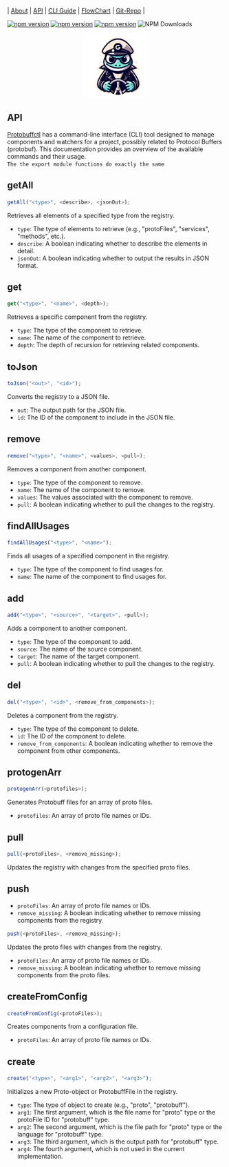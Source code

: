 
 | [About](https://ji-podhead.github.io/protobuffctl/) | [API](https://ji-podhead.github.io/protobuffctl/API) | [CLI Guide](https://ji-podhead.github.io/protobuffctl/guides) | [FlowChart](https://ji-podhead.github.io/protobuffctl/charts) | [Git-Repo](https://github.com/ji-podhead/protobuffctl) |

 [![npm version](https://img.shields.io/badge/🚧_under_construction_🚧-black)](https://www.npmjs.com/package/protobuffctl)
[![npm version](https://img.shields.io/badge/protoc_v26.0-binary-blue)](https://www.npmjs.com/package/protobuffctl)
[![npm version](https://badge.fury.io/js/protobuffctl.svg)](https://badge.fury.io/js/protobuffctl)
![NPM Downloads](https://img.shields.io/npm/dw/protobuffctl) <p align="center">
  <img src="https://github.com/ji-podhead/protobuffctl/blob/main/docs/protobuffctl.png?raw=true" width="150"  />
</p>


## API
[Protobuffctl](https://github.com/ji-podhead/protobuffctl) has a command-line interface (CLI) tool designed to manage components and watchers for a project,   possibly related to Protocol Buffers (protobuf). This documentation provides an overview of the available commands and their usage. <br>`The the export module functions do exactly the same`


**getAll**
---
```javascript
getAll("<type>", <describe>, <jsonOut>);
```
Retrieves all elements of a specified type from the registry.
- `type`: The type of elements to retrieve (e.g., "protoFiles", "services", "methods", etc.).
- `describe`: A boolean indicating whether to describe the elements in detail.
- `jsonOut`: A boolean indicating whether to output the results in JSON format.

**get**
---
```javascript
get("<type>", "<name>", <depth>);
```
Retrieves a specific component from the registry.
- `type`: The type of the component to retrieve.
- `name`: The name of the component to retrieve.
- `depth`: The depth of recursion for retrieving related components.


**toJson**
---
```javascript
toJson("<out>", "<id>");
```
Converts the registry to a JSON file.
- `out`: The output path for the JSON file.
- `id`: The ID of the component to include in the JSON file.

**remove**
---
```javascript
remove("<type>", "<name>", <values>, <pull>);
```
Removes a component from another component.
- `type`: The type of the component to remove.
- `name`: The name of the component to remove.
- `values`: The values associated with the component to remove.
- `pull`: A boolean indicating whether to pull the changes to the registry.


**findAllUsages**
---
```javascript
findAllUsages("<type>", "<name>");
```
Finds all usages of a specified component in the registry.
- `type`: The type of the component to find usages for.
- `name`: The name of the component to find usages for.


**add**
---
```javascript
add("<type>", "<source>", "<target>", <pull>);
```
Adds a component to another component.
- `type`: The type of the component to add.
- `source`: The name of the source component.
- `target`: The name of the target component.
- `pull`: A boolean indicating whether to pull the changes to the registry.


**del**
---
```javascript
del("<type>", "<id>", <remove_from_components>);
```
Deletes a component from the registry.
- `type`: The type of the component to delete.
- `id`: The ID of the component to delete.
- `remove_from_components`: A boolean indicating whether to remove the component from other components.


**protogenArr**
---
```javascript
protogenArr(<protofiles>);
```
Generates Protobuff files for an array of proto files.
- `protofiles`: An array of proto file names or IDs.

**pull**
---
```javascript
pull(<protoFiles>, <remove_missing>);
```
Updates the registry with changes from the specified proto files.


**push**
---
- `protoFiles`: An array of proto file names or IDs.
- `remove_missing`: A boolean indicating whether to remove missing components from the registry.
```javascript
push(<protoFiles>, <remove_missing>);
```
Updates the proto files with changes from the registry.
- `protoFiles`: An array of proto file names or IDs.
- `remove_missing`: A boolean indicating whether to remove missing components from the proto files.


**createFromConfig**
---
```javascript
createFromConfig(<protoFiles>);
```
Creates components from a configuration file.
- `protoFiles`: An array of proto file names or IDs.

**create**
---
```javascript
create("<type>", "<arg1>", "<arg2>", "<arg3>");
```
Initializes a new Proto-object or ProtobuffFile in the registry.

- `type`: The type of object to create (e.g., "proto", "protobuff").
- `arg1`: The first argument, which is the file name for "proto" type or the protoFile ID for "protobuff" type.
- `arg2`: The second argument, which is the file path for "proto" type or the language for "protobuff" type.
- `arg3`: The third argument, which is the output path for "protobuff" type.
- `arg4`: The fourth argument, which is not used in the current implementation.
